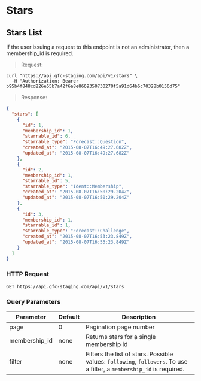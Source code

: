 
# Stars

## Stars List

If the user issuing a request to this endpoint is not an administrator, then a membership_id is required.

> Request:

```shell
curl "https://api.gfc-staging.com/api/v1/stars" \
  -H "Authorization: Bearer b95b4f848cd226e55b7a42f6a8e8669350730270f5a91d64b6c70328b0156d75"
```

> Response:

```json
{
  "stars": [
    {
      "id": 1,
      "membership_id": 1,
      "starrable_id": 6,
      "starrable_type": "Forecast::Question",
      "created_at": "2015-08-07T16:49:27.682Z",
      "updated_at": "2015-08-07T16:49:27.682Z"
    },
    {
      "id": 2,
      "membership_id": 1,
      "starrable_id": 5,
      "starrable_type": "Ident::Membership",
      "created_at": "2015-08-07T16:50:29.204Z",
      "updated_at": "2015-08-07T16:50:29.204Z"
    },
    {
      "id": 3,
      "membership_id": 1,
      "starrable_id": 1,
      "starrable_type": "Forecast::Challenge",
      "created_at": "2015-08-07T16:53:23.849Z",
      "updated_at": "2015-08-07T16:53:23.849Z"
    }
  ]
}
```

### HTTP Request

`GET https://api.gfc-staging.com/api/v1/stars`

### Query Parameters

Parameter | Default | Description
--------- | ------- | -----------
page | 0 | Pagination page number
membership_id | none | Returns stars for a single membership id
filter | none | Filters the list of stars. Possible values: `following`, `followers`. To use a filter, a `membership_id` is required.
